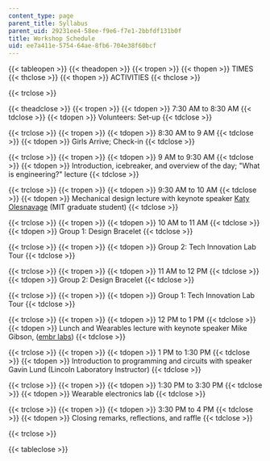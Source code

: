 ```yaml
---
content_type: page
parent_title: Syllabus
parent_uid: 29231ee4-58ee-f9e6-f7e1-2bbfdf131b0f
title: Workshop Schedule
uid: ee7a411e-5754-64ae-8fb6-704e38f60bcf
---
```


{{< tableopen >}}
{{< theadopen >}}
{{< tropen >}}
{{< thopen >}}
TIMES
{{< thclose >}}
{{< thopen >}}
ACTIVITIES
{{< thclose >}}

{{< trclose >}}

{{< theadclose >}}
{{< tropen >}}
{{< tdopen >}}
7:30 AM to 8:30 AM
{{< tdclose >}}
{{< tdopen >}}
Volunteers: Set-up
{{< tdclose >}}

{{< trclose >}}
{{< tropen >}}
{{< tdopen >}}
8:30 AM to 9 AM
{{< tdclose >}}
{{< tdopen >}}
Girls Arrive; Check-in
{{< tdclose >}}

{{< trclose >}}
{{< tropen >}}
{{< tdopen >}}
9 AM to 9:30 AM
{{< tdclose >}}
{{< tdopen >}}
Introduction, icebreaker, and overview of the day; "What is engineering?" lecture
{{< tdclose >}}

{{< trclose >}}
{{< tropen >}}
{{< tdopen >}}
9:30 AM to 10 AM
{{< tdclose >}}
{{< tdopen >}}
Mechanical design lecture with keynote speaker [Katy Olesnavage](http://video.mit.edu/watch/katy-olesnavage-designing-the-next-generation-prosthesis-26034/) (MIT graduate student)
{{< tdclose >}}

{{< trclose >}}
{{< tropen >}}
{{< tdopen >}}
10 AM to 11 AM
{{< tdclose >}}
{{< tdopen >}}
Group 1: Design Bracelet
{{< tdclose >}}

{{< trclose >}}
{{< tropen >}}
{{< tdopen >}}
Group 2: Tech Innovation Lab Tour
{{< tdclose >}}

{{< trclose >}}
{{< tropen >}}
{{< tdopen >}}
11 AM to 12 PM
{{< tdclose >}}
{{< tdopen >}}
Group 2: Design Bracelet
{{< tdclose >}}

{{< trclose >}}
{{< tropen >}}
{{< tdopen >}}
Group 1: Tech Innovation Lab Tour
{{< tdclose >}}

{{< trclose >}}
{{< tropen >}}
{{< tdopen >}}
12 PM to 1 PM
{{< tdclose >}}
{{< tdopen >}}
Lunch and Wearables lecture with keynote speaker Mike Gibson, ([embr labs](http://www.embrlabs.com/))
{{< tdclose >}}

{{< trclose >}}
{{< tropen >}}
{{< tdopen >}}
1 PM to 1:30 PM
{{< tdclose >}}
{{< tdopen >}}
Introduction to programming and circuits with speaker Gavin Lund (Lincoln Laboratory Instructor)
{{< tdclose >}}

{{< trclose >}}
{{< tropen >}}
{{< tdopen >}}
1:30 PM to 3:30 PM
{{< tdclose >}}
{{< tdopen >}}
Wearable electronics lab
{{< tdclose >}}

{{< trclose >}}
{{< tropen >}}
{{< tdopen >}}
3:30 PM to 4 PM
{{< tdclose >}}
{{< tdopen >}}
Closing remarks, reflections, and raffle
{{< tdclose >}}

{{< trclose >}}

{{< tableclose >}}